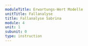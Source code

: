 ```yaml
---
moduleTitle: Erwartungs-Wert Modelle
unitTitle: Fallanalyse
title: Fallanalyse Sabrina
module: 4
unit: 1
subunit: 0
type: instruction
---
```


